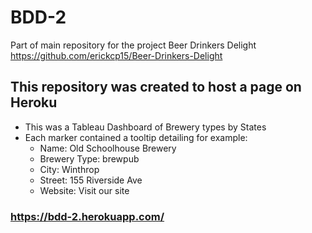 # BDD-2

Part of main repository for the project Beer Drinkers Delight
https://github.com/erickcp15/Beer-Drinkers-Delight

## This repository was created to host a page on Heroku

* This was a Tableau Dashboard of Brewery types by States
* Each marker contained a tooltip detailing for example:
  * Name: Old Schoolhouse Brewery
  * Brewery Type: brewpub
  * City: Winthrop
  * Street: 155 Riverside Ave
  * Website: Visit our site

### https://bdd-2.herokuapp.com/
